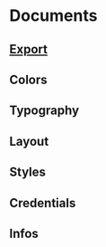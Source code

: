 # Documents

## [Export](../Export)

## Colors

## Typography

## Layout

## Styles

## Credentials

## Infos
